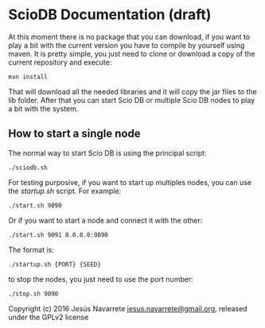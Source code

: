 ScioDB Documentation (draft)
=====

At this moment there is no package that you can download, if you want to play a bit with the current version you have to
compile by yourself using maven. It is pretty simple, you just need to clone or download a copy of the current repository
and execute:
```
mvn install
```
That will download all the needed libraries and it will copy the jar files to the lib folder. After that you can start
Scio DB or multiple Scio DB nodes to play a bit with the system.

How to start a single node
---

The normal way to start Scio DB is using the principal script:

```
./sciodb.sh
```

For testing purposive, if you want to start up multiples nodes, you can use the *startup.sh* script. For example:
```
./start.sh 9090
```
Or if you want to start a node and connect it with the other:
```
./start.sh 9091 0.0.0.0:9090
```
The format is:
```
./startup.sh {PORT} {SEED}
```
to stop the nodes, you just need to use the port number:
```
./stop.sh 9090
```

Copyright (c) 2016 Jesús Navarrete <jesus.navarrete@gmail.org>, released under the GPLv2 license